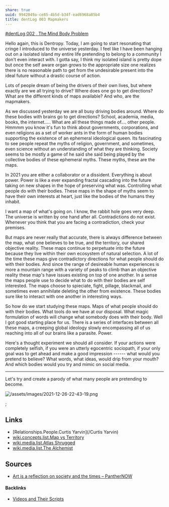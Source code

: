 ```yaml
---
share: true
uuid: 9942049a-ce85-4b5d-b34f-ead6968a85b4
title: dentLog 003 Mapmakers
---
```

[#dentLog 002 , The Mind Body Problem](https://odysee.com/@dentropicPortal:1/2021-12-22-23-26-36:0)

Hello again, this is Dentropy. Today, I am going to start resonating that cringe I introduced to the universe yesterday. I feel like I have been hanging out on a isolated island my entire life pretending to belong to a community I don't even interact with. I gotta say, I think my isolated island is pretty dope but once the self aware organ grows to the appropriate size one realizes there is no reasonable path to get from the undesirable present into the ideal future without a drastic course of action. 

Lots of people dream of being the drivers of their own lives, but where exactly are we all trying to drive? Where does one go to get directions? What are the different kinds of maps available? And who, are the mapmakers.

As we discussed yesterday we are all busy driving bodies around. Where do these bodies with brains go to get directions? School, academia, media, books, the internet..... What are all these things made of.... other people. Hmmmm you know it's fun to think about governments, corporations, and even religions as a set of worker ants in the form of human bodies supporting the existence of an ephemeral ideological queen. Its fascinating to see people repeat the myths of religion, government, and sometimes, even science without an understanding of what they are thinking. Society seems to be mostly a game of he said she said being played by the collective bodies of these ephemeral myths. These myths, these are the maps.

In 2021 you are either a collaborator or a dissident. Everything is about power. Power is like a ever expanding fractal cascading into the future taking on new shapes in the hope of preserving what was. Controlling what people do with their bodies. These maps in the shape of myths seem to have their own interests at heart, just like the bodies of the humans they inhabit.

I want a map of what's going on. I know, the rabbit hole goes very deep. The universe is written by one hand after all. Contradictions do not exist. Whenever you think that you are facing a contradiction, check your premises.

But maps are never really that accurate, there is always difference between the map, what one believes to be true, and the territory, our shared objective reality. These maps continue to perpetuate into the future because they live within their own ecosystem of natural selection. A lot of the time these maps give contradictory directions for what people should do with their bodies. And since the range of desireable human experiences is more a mountain range with a variety of peaks to climb than an objective reality these map's have issues existing on top of one another. In a sense the maps people use to decide what to do with their bodies are self interested. The maps choose to spieciate, fight, pillage, blackmail, and sometimes even annihilate deleting the other from existence. These bodies sure like to interact with one another in interesting ways.

So how do we start studying these maps. Maps of what people should do with their bodies. What tools do we have at our disposal. What magic formulation of words will change what somebody does with their body. Well I got good starting place for us. There is a series of interfaces between all these maps, a creeping global ideology slowly encompassing all of us reaching into all of our brains like a parasite. Power.

Here's a thought experiment we should all consider. If your actions were completely selfish, if you were an utterly egocentric sociopath, if your only goal was to get ahead and make a good impression ------ what would you pretend to believe? What words, what ideas, would drip from your mouth? And which bodies would you try and mimic on social media. 

----------------

Let's try and create a parody of what many people are pretending to become.


![/assets/images/2021-12-26-22-43-19.png](//assets/images/2021-12-26-22-43-19.png)

<!--

My conception of the future is still quite delusional and it is going to take some time to dissect then narrate where these delusions came from.

-->
;
## Links

* [Relationships.People.Curtis Yarvin](/Curtis Yarvin)
* [wiki.concepts.list.Map vs Territory](/141000ee-8d0a-4937-8960-b6932062c30e)
* [wiki.media.list.Atlas Shrugged](/26cc2128-af04-43eb-9001-359b08a0756e)
* [wiki.media.list.The Alchemist](/0eaeffc3-edc5-48f1-8f97-1bcca701739a)
## Sources

* [Art is a reflection on society and the times – PantherNOW](https://panthernow.com/2017/11/17/art-reflection-society-times/)


#### Backlinks

* [Videos and Their Scripts](/b6611f4f-b019-4676-902e-8ea82840d740)